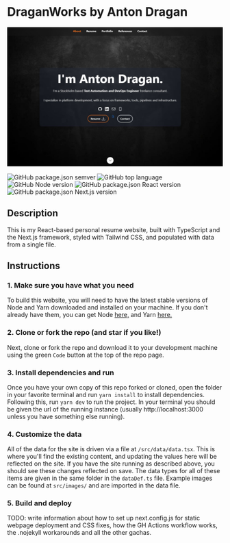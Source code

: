 # DraganWorks by Anton Dragan

![DraganWorks](src/images/resume-screenshot.jpg?raw=true 'DraganWorks')

<div align="left">
<img alt="GitHub package.json semver" src="https://img.shields.io/badge/version-2.0.0-purple">
<img alt="GitHub top language" src="https://img.shields.io/github/languages/top/dragancla/draganworks?style=flat&color=yellow">
<img alt="GitHub Node version" src="https://img.shields.io/badge/node-18.16.0-green">
<img alt="GitHub package.json React version" src="https://img.shields.io/github/package-json/dependency-version/dragancla/draganworks/react?style=flat">
<img alt="GitHub package.json Next.js version" src="https://img.shields.io/github/package-json/dependency-version/dragancla/draganworks/next?style=flat">
</div>

## Description

This is my React-based personal resume website, built with TypeScript and the Next.js framework, styled with Tailwind CSS, and populated with data from a single file.

## Instructions

### 1. Make sure you have what you need

To build this website, you will need to have the latest stable versions of Node and Yarn downloaded and installed on your machine. If you don't already have them, you can get Node [here,](https://nodejs.org/en/download/) and Yarn [here.](https://yarnpkg.com/getting-started/install)

### 2. Clone or fork the repo (and star if you like!)

Next, clone or fork the repo and download it to your development machine using the green `Code` button at the top of the repo page.

### 3. Install dependencies and run

Once you have your own copy of this repo forked or cloned, open the folder in your favorite terminal and run `yarn install` to install dependencies. Following this, run `yarn dev` to run the project. In your terminal you should be given the url of the running instance (usually http://localhost:3000 unless you have something else running).

### 4. Customize the data

All of the data for the site is driven via a file at `/src/data/data.tsx`. This is where you'll find the existing content, and updating the values here will be reflected on the site. If you have the site running as described above, you should see these changes reflected on save. The data types for all of these items are given in the same folder in the `dataDef.ts` file. Example images can be found at `src/images/` and are imported in the data file. 

### 5. Build and deploy
TODO: write information about how to set up next.config.js for static webpage deployment and CSS fixes, how the GH Actions workflow works, the .nojekyll workarounds and all the other gachas.